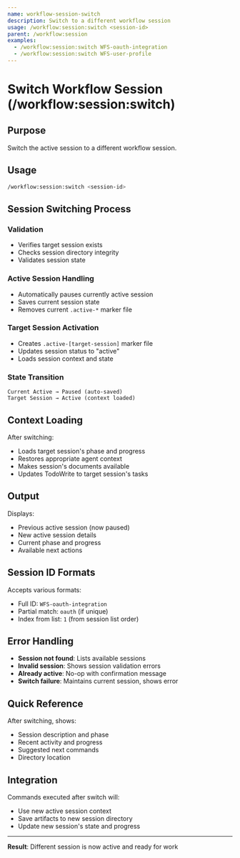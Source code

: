 ```yaml
---
name: workflow-session-switch
description: Switch to a different workflow session
usage: /workflow:session:switch <session-id>
parent: /workflow:session
examples:
  - /workflow:session:switch WFS-oauth-integration
  - /workflow:session:switch WFS-user-profile
---
```


# Switch Workflow Session (/workflow:session:switch)

## Purpose
Switch the active session to a different workflow session.

## Usage
```bash
/workflow:session:switch <session-id>
```

## Session Switching Process

### Validation
- Verifies target session exists
- Checks session directory integrity
- Validates session state

### Active Session Handling
- Automatically pauses currently active session
- Saves current session state
- Removes current `.active-*` marker file

### Target Session Activation
- Creates `.active-[target-session]` marker file
- Updates session status to "active"
- Loads session context and state

### State Transition
```
Current Active → Paused (auto-saved)
Target Session → Active (context loaded)
```

## Context Loading
After switching:
- Loads target session's phase and progress
- Restores appropriate agent context
- Makes session's documents available
- Updates TodoWrite to target session's tasks

## Output
Displays:
- Previous active session (now paused)
- New active session details
- Current phase and progress
- Available next actions

## Session ID Formats
Accepts various formats:
- Full ID: `WFS-oauth-integration`
- Partial match: `oauth` (if unique)
- Index from list: `1` (from session list order)

## Error Handling
- **Session not found**: Lists available sessions
- **Invalid session**: Shows session validation errors
- **Already active**: No-op with confirmation message
- **Switch failure**: Maintains current session, shows error

## Quick Reference
After switching, shows:
- Session description and phase
- Recent activity and progress
- Suggested next commands
- Directory location

## Integration
Commands executed after switch will:
- Use new active session context
- Save artifacts to new session directory
- Update new session's state and progress

---

**Result**: Different session is now active and ready for work